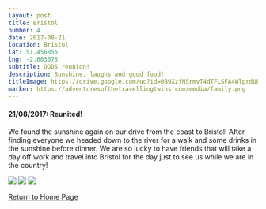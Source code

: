 ```yaml
---
layout: post
title: Bristol
number: 4
date: 2017-08-21
location: Bristol
lat: 51.456855
lng: -2.603078
subtitle: OODS reunion!
description: Sunshine, laughs and good food!
titleImage: https://drive.google.com/uc?id=0B9XzfNSrmvT4dTFLSFA4WlprdUE
marker: https://adventuresofthetravellingtwins.com/media/family.png
---
```


<h4>21/08/2017: Reunited!</h4>

We found the sunshine again on our drive from the coast to Bristol! After finding everyone we headed down to the river for a walk and some drinks in the sunshine before dinner. We are so lucky to have friends that will take a day off work and travel into Bristol for the day just to see us while we are in the country! 

<img src="https://drive.google.com/uc?id=0B9XzfNSrmvT4cElkODhzRkpJdUE" class="image1">
<img src="https://drive.google.com/uc?id=0B9XzfNSrmvT4U2FFeGFzcm1wMzg" class="image1">
<img src="https://drive.google.com/uc?id=0B9XzfNSrmvT4eFBwbkhPSGhNcE0" class="image1">

<a href="https://adventuresofthetravellingtwins.com/">Return to Home Page</a>
